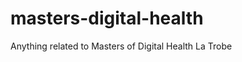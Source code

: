 # masters-digital-health
Anything related to Masters of Digital Health La Trobe

[]([https:](https://yxmauw.github.io/masters-digital-health/))

